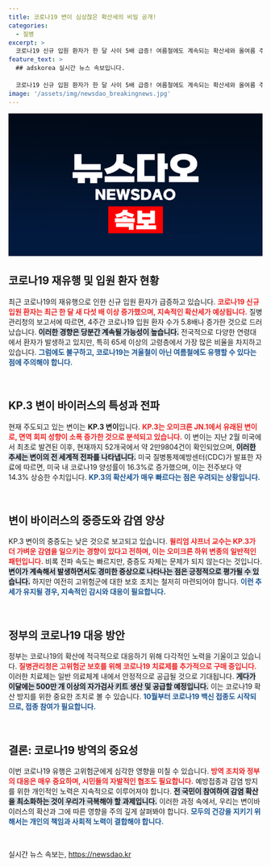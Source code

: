 ```yaml
---
title: 코로나19 변이 심상찮은 확산세의 비밀 공개!
categories:
  - 질병
excerpt: >
  코로나19 신규 입원 환자가 한 달 사이 5배 급증! 여름철에도 계속되는 확산세와 올여름 주도하는 KP.3 변이에 대한 질병청의 경고. 정부는 고위험군 보호를 위해 치료제와 검사지급을 확대할 계획. 코로나19의 재유행 우려, 지금 확인하세요!
feature_text: >
  ## adskorea 실시간 뉴스 속보입니다.

  코로나19 신규 입원 환자가 한 달 사이 5배 급증! 여름철에도 계속되는 확산세와 올여름 주도하는 KP.3 변이에 대한 질병청의 경고. 정부는 고위험군 보호를 위해 치료제와 검사지급을 확대할 계획. 코로나19의 재유행 우려, 지금 확인하세요!
image: '/assets/img/newsdao_breakingnews.jpg'
---
```


<p><img src="/assets/img/newsdao_breakingnews.jpg" alt="adskorea 속보" /></p>

<h2 data-ke-size="size26">코로나19 재유행 및 입원 환자 현황</h2>

<p data-ke-size="size16">최근 코로나19의 재유행으로 인한 신규 입원 환자가 급증하고 있습니다. <b><span style="color: #ee2323;">코로나19 신규 입원 환자는 최근 한 달 새 다섯 배 이상 증가했으며, 지속적인 확산세가 예상됩니다.</span></b> 질병관리청의 보고서에 따르면, 4주간 코로나19 입원 환자 수가 5.8배나 증가한 것으로 드러났습니다. <b><span style="background-color: #21538527;">이러한 경향은 당분간 계속될 가능성이 높습니다.</span></b> 전국적으로 다양한 연령대에서 환자가 발생하고 있지만, 특히 65세 이상의 고령층에서 가장 많은 비율을 차지하고 있습니다. <b><span style="color: #1a5490;">그럼에도 불구하고, 코로나19는 겨울철이 아닌 여름철에도 유행할 수 있다는 점에 주의해야 합니다.</span></b></p>

<p data-ke-size="size16">&nbsp;</p>

<h2 data-ke-size="size26">KP.3 변이 바이러스의 특성과 전파</h2>

<p data-ke-size="size16">현재 주도되고 있는 변이는 <b>KP.3 변이</b>입니다. <b><span style="color: #ee2323;">KP.3는 오미크론 JN.1에서 유래된 변이로, 면역 회피 성향이 소폭 증가한 것으로 분석되고 있습니다.</span></b> 이 변이는 지난 2월 미국에서 최초로 발견된 이후, 현재까지 52개국에서 약 2만9804건이 확인되었으며, <b><span style="background-color: #21538527;">이러한 추세는 변이의 전 세계적 전파를 나타냅니다.</span></b> 미국 질병통제예방센터(CDC)가 발표한 자료에 따르면, 미국 내 코로나19 양성률이 16.3%로 증가했으며, 이는 전주보다 약 14.3% 상승한 수치입니다. <b><span style="color: #1a5490;">KP.3의 확산세가 매우 빠르다는 점은 우려되는 상황입니다.</span></b></p>

<p data-ke-size="size16">&nbsp;</p>

<h2 data-ke-size="size26">변이 바이러스의 중증도와 감염 양상</h2>

<p data-ke-size="size16">KP.3 변이의 중증도는 낮은 것으로 보고되고 있습니다. <b><span style="color: #ee2323;">윌리엄 샤프너 교수는 KP.3가 더 가벼운 감염을 일으키는 경향이 있다고 전하며, 이는 오미크론 하위 변종의 일반적인 패턴입니다.</span></b> 비록 전파 속도는 빠르지만, 중증도 자체는 문제가 되지 않는다는 것입니다. <b><span style="background-color: #21538527;">변이가 계속해서 발생하면서도 경미한 증상으로 나타나는 점은 긍정적으로 평가될 수 있습니다.</span></b> 하지만 여전히 고위험군에 대한 보호 조치는 철저히 마련되어야 합니다. <b><span style="color: #1a5490;">이런 추세가 유지될 경우, 지속적인 감시와 대응이 필요합니다.</span></b></p>

<p data-ke-size="size16">&nbsp;</p>

<h2 data-ke-size="size26">정부의 코로나19 대응 방안</h2>

<p data-ke-size="size16">정부는 코로나19의 확산에 적극적으로 대응하기 위해 다각적인 노력을 기울이고 있습니다. <b><span style="color: #ee2323;">질병관리청은 고위험군 보호를 위해 코로나19 치료제를 추가적으로 구매 중입니다.</span></b> 이러한 치료제는 일반 의료체계 내에서 안정적으로 공급될 것으로 기대됩니다. <b><span style="background-color: #21538527;">게다가 이달에는 500만 개 이상의 자가검사 키트 생산 및 공급할 예정입니다.</span></b> 이는 코로나19 확산 방지를 위한 중요한 조치로 볼 수 있습니다. <b><span style="color: #1a5490;">10월부터 코로나19 백신 접종도 시작되므로, 접종 참여가 필요합니다.</span></b></p>

<p data-ke-size="size16">&nbsp;</p>

<h2 data-ke-size="size26">결론: 코로나19 방역의 중요성</h2>

<p data-ke-size="size16">이번 코로나19 유행은 고위험군에게 심각한 영향을 미칠 수 있습니다. <b><span style="color: #ee2323;">방역 조치와 정부의 대응은 매우 중요하며, 시민들의 자발적인 협조도 필요합니다.</span></b> 예방접종과 감염 방지를 위한 개인적인 노력은 지속적으로 이루어져야 합니다. <b><span style="background-color: #21538527;">전 국민이 참여하여 감염 확산을 최소화하는 것이 우리가 극복해야 할 과제입니다.</span></b> 이러한 과정 속에서, 우리는 변이바이러스의 확산과 그에 따른 영향을 주의 깊게 살펴봐야 합니다. <b><span style="color: #1a5490;">모두의 건강을 지키기 위해서는 개인의 책임과 사회적 노력이 결합해야 합니다.</span></b></p>

<p data-ke-size="size16">&nbsp;</p>
실시간 뉴스 속보는, <a href="https://newsdao.kr" rel="dofollow">https://newsdao.kr</a>


